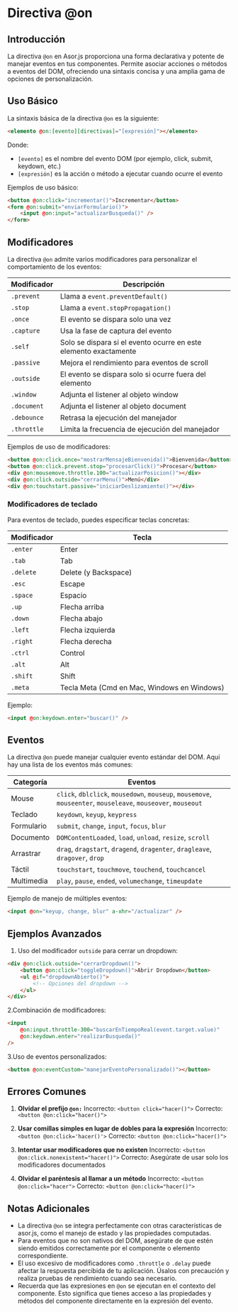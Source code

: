 # Directiva @on

## Introducción

La directiva `@on` en Asor.js proporciona una forma declarativa y potente de manejar eventos en tus componentes. Permite asociar acciones o métodos a eventos del DOM, ofreciendo una sintaxis concisa y una amplia gama de opciones de personalización.

## Uso Básico

La sintaxis básica de la directiva `@on` es la siguiente:

```html
<elemento @on:[evento][directivas]="[expresión]"></elemento>
```

Donde:

-   `[evento]` es el nombre del evento DOM (por ejemplo, click, submit, keydown, etc.)
-   `[expresión]` es la acción o método a ejecutar cuando ocurre el evento

Ejemplos de uso básico:

```html
<button @on:click="incrementar()">Incrementar</button>
<form @on:submit="enviarFormulario()">
    <input @on:input="actualizarBusqueda()" />
</form>
```

## Modificadores

La directiva `@on` admite varios modificadores para personalizar el comportamiento de los eventos:

| Modificador | Descripción                                                      |
| ----------- | ---------------------------------------------------------------- |
| `.prevent`  | Llama a `event.preventDefault()`                                 |
| `.stop`     | Llama a `event.stopPropagation()`                                |
| `.once`     | El evento se dispara solo una vez                                |
| `.capture`  | Usa la fase de captura del evento                                |
| `.self`     | Solo se dispara si el evento ocurre en este elemento exactamente |
| `.passive`  | Mejora el rendimiento para eventos de scroll                     |
| `.outside`  | El evento se dispara solo si ocurre fuera del elemento           |
| `.window`   | Adjunta el listener al objeto window                             |
| `.document` | Adjunta el listener al objeto document                           |
| `.debounce` | Retrasa la ejecución del manejador                               |
| `.throttle` | Limita la frecuencia de ejecución del manejador                  |

Ejemplos de uso de modificadores:

```html
<button @on:click.once="mostrarMensajeBienvenida()">Bienvenida</button>
<button @on:click.prevent.stop="procesarClick()">Procesar</button>
<div @on:mousemove.throttle.100="actualizarPosicion()"></div>
<div @on:click.outside="cerrarMenu()">Menú</div>
<div @on:touchstart.passive="iniciarDeslizamiento()"></div>
```

### Modificadores de teclado

Para eventos de teclado, puedes especificar teclas concretas:

| Modificador | Tecla                                       |
| ----------- | ------------------------------------------- |
| `.enter`    | Enter                                       |
| `.tab`      | Tab                                         |
| `.delete`   | Delete (y Backspace)                        |
| `.esc`      | Escape                                      |
| `.space`    | Espacio                                     |
| `.up`       | Flecha arriba                               |
| `.down`     | Flecha abajo                                |
| `.left`     | Flecha izquierda                            |
| `.right`    | Flecha derecha                              |
| `.ctrl`     | Control                                     |
| `.alt`      | Alt                                         |
| `.shift`    | Shift                                       |
| `.meta`     | Tecla Meta (Cmd en Mac, Windows en Windows) |

Ejemplo:

```html
<input @on:keydown.enter="buscar()" />
```

## Eventos

La directiva `@on` puede manejar cualquier evento estándar del DOM. Aquí hay una lista de los eventos más comunes:

| Categoría  | Eventos                                                                                                       |
| ---------- | ------------------------------------------------------------------------------------------------------------- |
| Mouse      | `click`, `dblclick`, `mousedown`, `mouseup`, `mousemove`, `mouseenter`, `mouseleave`, `mouseover`, `mouseout` |
| Teclado    | `keydown`, `keyup`, `keypress`                                                                                |
| Formulario | `submit`, `change`, `input`, `focus`, `blur`                                                                  |
| Documento  | `DOMContentLoaded`, `load`, `unload`, `resize`, `scroll`                                                      |
| Arrastrar  | `drag`, `dragstart`, `dragend`, `dragenter`, `dragleave`, `dragover`, `drop`                                  |
| Táctil     | `touchstart`, `touchmove`, `touchend`, `touchcancel`                                                          |
| Multimedia | `play`, `pause`, `ended`, `volumechange`, `timeupdate`                                                        |

Ejemplo de manejo de múltiples eventos:

```html
<input @on="keyup, change, blur" a-xhr="/actualizar" />
```

## Ejemplos Avanzados

1. Uso del modificador `outside` para cerrar un dropdown:

```html
<div @on:click.outside="cerrarDropdown()">
    <button @on:click="toggleDropdown()">Abrir Dropdown</button>
    <ul @if="dropdownAbierto()">
        <!-- Opciones del dropdown -->
    </ul>
</div>
```

2.Combinación de modificadores:

```html
<input
    @on:input.throttle-300="buscarEnTiempoReal(event.target.value)"
    @on:keydown.enter="realizarBusqueda()"
/>
```

3.Uso de eventos personalizados:

```html
<button @on:eventCustom="manejarEventoPersonalizado()"></button>
```

## Errores Comunes

1. **Olvidar el prefijo `@on:`**
   Incorrecto: `<button click="hacer()">`
   Correcto: `<button @on:click="hacer()">`

2. **Usar comillas simples en lugar de dobles para la expresión**
   Incorrecto: `<button @on:click='hacer()'>`
   Correcto: `<button @on:click="hacer()">`

3. **Intentar usar modificadores que no existen**
   Incorrecto: `<button @on:click.nonexistent="hacer()">`
   Correcto: Asegúrate de usar solo los modificadores documentados

4. **Olvidar el paréntesis al llamar a un método**
   Incorrecto: `<button @on:click="hacer">`
   Correcto: `<button @on:click="hacer()">`

## Notas Adicionales

-   La directiva `@on` se integra perfectamente con otras características de asor.js, como el manejo de estado y las propiedades computadas.
-   Para eventos que no son nativos del DOM, asegúrate de que estén siendo emitidos correctamente por el componente o elemento correspondiente.
-   El uso excesivo de modificadores como `.throttle` o `.delay` puede afectar la respuesta percibida de tu aplicación. Úsalos con precaución y realiza pruebas de rendimiento cuando sea necesario.
-   Recuerda que las expresiones en `@on` se ejecutan en el contexto del componente. Esto significa que tienes acceso a las propiedades y métodos del componente directamente en la expresión del evento.
